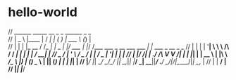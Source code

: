 # hello-world


//  ______     _____           __       _ _      ______                          _ _                   
//  |  _  \   |____ |         / _|     | ( )     | ___ \                        (_) |                  
//  | | | |_ __   / /_      _| |_ _   _| |/ ___  | |_/ /___  ___ _ __   ___  ___ _| |_ ___  _ __ _   _ 
//  | | | | '__|  \ \ \ /\ / /  _| | | | | / __| |    // _ \/ __| '_ \ / _ \/ __| | __/ _ \| '__| | | |
//  | |/ /| | .___/ /\ V  V /| | | |_| | | \__ \ | |\ \  __/\__ \ |_) | (_) \__ \ | || (_) | |  | |_| |
//  |___/ |_| \____/  \_/\_/ |_|  \__,_|_| |___/ \_| \_\___||___/ .__/ \___/|___/_|\__\___/|_|   \__, |
//                                                              | |                               __/ |
//                                                              |_|                              |___/ 
